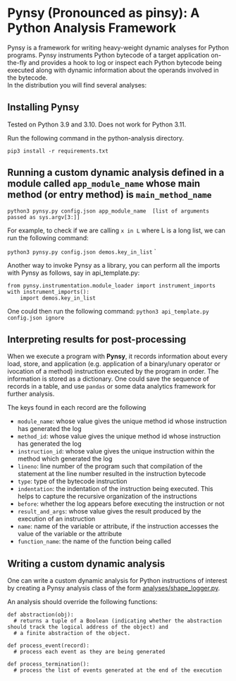 # Pynsy (Pronounced as pinsy): A Python Analysis Framework 
Pynsy is a framework for writing heavy-weight dynamic analyses for Python programs. 
Pynsy instruments Python bytecode of a target application on-the-fly and provides
a hook to log or inspect each Python bytecode being executed along with dynamic 
information about the operands involved in the bytecode.  
In the distribution you will find several analyses:

## Installing Pynsy

Tested on Python 3.9 and 3.10.  Does not work for Python 3.11.

Run the following command in the python-analysis directory.

`pip3 install -r requirements.txt`

## Running a custom dynamic analysis defined in a module called `app_module_name` whose main method (or entry method) is `main_method_name`


`python3 pynsy.py config.json app_module_name  [list of arguments passed as sys.argv[3:]]`

For example, to check if we are calling `x in L` where L is a long list, we can run the following command:

`python3 pynsy.py config.json demos.key_in_list` `

Another way to invoke Pynsy as a library, you can perform all the imports with Pynsy as follows, say in api_template.py:

```
from pynsy.instrumentation.module_loader import instrument_imports
with instrument_imports():
    import demos.key_in_list
```

One could then run the following command:
`python3 api_template.py config.json ignore` 



## Interpreting results for post-processing

When we execute a program with **Pynsy**, it records information about every load, 
store, and application (e.g. application of a binary/unary operator or ivocation of a 
method) instruction executed by the program in order. The information is stored 
as a dictionary.  One could save the sequence of records in a table, and use `pandas` or some data analytics 
framework for further analysis.

The keys found in each record are the following

 * `module_name`: whose value gives the unique method id whose instruction has generated the log
 * `method_id`: whose value gives the unique method id whose instruction has generated the log
 * `instruction_id`: whose value gives the unique instruction within the method which generated the log
 * `lineno`: line number of the program such that compilation of the statement at the line number resulted in the instruction bytecode
 * `type`: type of the bytecode instruction
 * `indentation`: the indentation of the instruction being executed.  This helps to capture the recursive organization of the instructions
 * `before`: whether the log appears before executing the instruction or not
 * `result_and_args`: whose value gives the result produced by the execution of an instruction
 * `name`: name of the variable or attribute, if the instruction accesses the value of the variable or the attribute 
 * `function_name`: the name of the function being called


## Writing a custom dynamic analysis

One can write a custom dynamic analysis for Python instructions of interest by creating a Pynsy analysis class of the form
[analyses/shape_logger.py](pynsy/analyses/shape_logger.py). 

An analysis should override the following functions:

```
def abstraction(obj):
  # returns a tuple of a Boolean (indicating whether the abstraction should track the logical address of the object) and 
  # a finite abstraction of the object.

def process_event(record):
  # process each event as they are being generated

def process_termination():
  # process the list of events generated at the end of the execution
```
